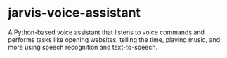 # jarvis-voice-assistant
A Python-based voice assistant that listens to voice commands and performs tasks like opening websites, telling the time, playing music, and more using speech recognition and text-to-speech.
